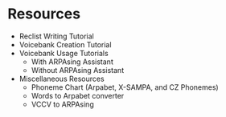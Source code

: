 # Resources
- Reclist Writing Tutorial
- Voicebank Creation Tutorial
- Voicebank Usage Tutorials
  - With ARPAsing Assistant
  - Without ARPAsing Assistant
- Miscellaneous Resources
  - Phoneme Chart (Arpabet, X-SAMPA, and CZ Phonemes)
  - Words to Arpabet converter
  - VCCV to ARPAsing
